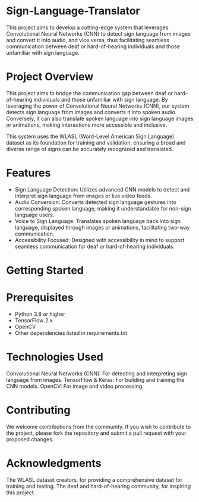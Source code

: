 # Sign-Language-Translator
This project aims to develop a cutting-edge system that leverages Convolutional Neural Networks (CNN) to detect sign language from images and convert it into audio, and vice versa, thus facilitating seamless communication between deaf or hard-of-hearing individuals and those unfamiliar with sign language.

# Project Overview
This project aims to bridge the communication gap between deaf or hard-of-hearing individuals and those unfamiliar with sign language. By leveraging the power of Convolutional Neural Networks (CNN), our system detects sign language from images and converts it into spoken audio. Conversely, it can also translate spoken language into sign language images or animations, making interactions more accessible and inclusive.

This system uses the WLASL (Word-Level American Sign Language) dataset as its foundation for training and validation, ensuring a broad and diverse range of signs can be accurately recognized and translated.

# Features
* Sign Language Detection: Utilizes advanced CNN models to detect and interpret sign language from images or live video feeds.
*  Audio Conversion: Converts detected sign language gestures into corresponding spoken language, making it understandable for non-sign language users.
*  Voice to Sign Language: Translates spoken language back into sign language, displayed through images or animations, facilitating two-way communication.
* Accessibility Focused: Designed with accessibility in mind to support seamless communication for deaf or hard-of-hearing individuals.
  
# Getting Started
# Prerequisites

* Python 3.8 or higher
* TensorFlow 2.x
* OpenCV
* Other dependencies listed in requirements.txt

# Technologies Used
Convolutional Neural Networks (CNN): For detecting and interpreting sign language from images.
TensorFlow & Keras: For building and training the CNN models.
OpenCV: For image and video processing.

# Contributing
We welcome contributions from the community. If you wish to contribute to the project, please fork the repository and submit a pull request with your proposed changes.


# Acknowledgments
The WLASL dataset creators, for providing a comprehensive dataset for training and testing.
The deaf and hard-of-hearing community, for inspiring this project.
